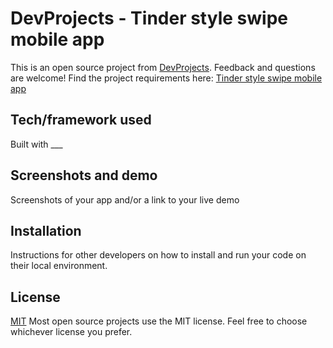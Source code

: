 # DevProjects - Tinder style swipe mobile app

This is an open source project from [DevProjects](http://www.codementor.io/projects). Feedback and questions are welcome!
Find the project requirements here: [Tinder style swipe mobile app](https://www.codementor.io/projects/mobile/tinder-style-swipe-mechanism-for-an-ios-app-bh9ph8n1co)

## Tech/framework used
Built with ___

## Screenshots and demo
Screenshots of your app and/or a link to your live demo

## Installation
Instructions for other developers on how to install and run your code on their local environment.

## License
[MIT](https://choosealicense.com/licenses/mit/)
Most open source projects use the MIT license. Feel free to choose whichever license you prefer.
